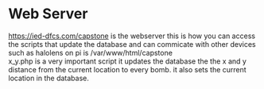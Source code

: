 # Web Server
https://ied-dfcs.com/capstone is the webserver this is how you can access the scripts that update the database and can commicate with other devices 
such as halolens on pi is /var/www/html/capstone  
x_y.php is a very important script it updates the database the the x and y distance from the current location to every bomb. it also sets the current location
in the database. 
